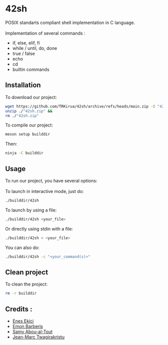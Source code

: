 # 42sh
POSIX standarts compliant shell implementation in C language.\
\
Implementation of several commands :
- if, else, elif, fi
- while / until, do, done
- true / false
- echo
- cd
- builtin commands

## Installation
To download our project:
```bash
wget https://github.com/TRKirua/42sh/archive/refs/heads/main.zip -O "42sh.zip" &&
unzip ./"42sh.zip" &&
rm ./"42sh.zip"
```

To compile our project:
```bash
meson setup builddir
```

Then:
```bash
ninja -C builddir
```

## Usage
To run our project, you have several options:\
\
To launch in interactive mode, just do:
```bash
./builddir/42sh
```

To launch by using a file:
```bash
./builddir/42sh <your_file>
```

Or directly using stdin with a file:
```bash
./builddir/42sh < <your_file>
```

You can also do:
```bash
./builddir/42sh -c "<your_command(s)>"
```

## Clean project
To clean the project:
```bash
rm -r builddir
```

## Credits :
 * [Enes Ekici](https://github.com/TRKirua)
 * [Emon Barberis](https://github.com/EmonBar)
 * [Samy Abou-al-Tout](https://github.com/locovamos)
 * [Jean-Marc Twagirakristu](https://github.com/Watcher2025)
